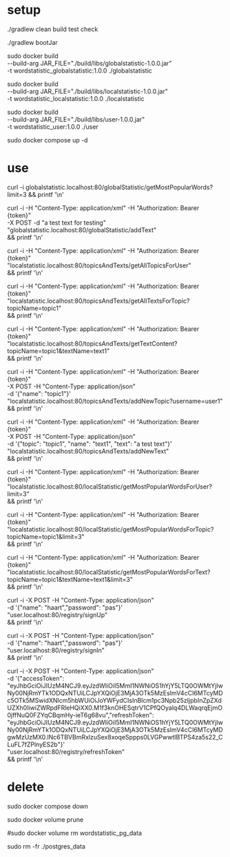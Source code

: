 # setup

./gradlew clean build test check

./gradlew bootJar



sudo docker build \
    --build-arg JAR_FILE="./build/libs/globalstatistic-1.0.0.jar" \
    -t wordstatistic_globalstatistic:1.0.0 ./globalstatistic

sudo docker build \
    --build-arg JAR_FILE="./build/libs/localstatistic-1.0.0.jar" \
    -t wordstatistic_localstatistic:1.0.0 ./localstatistic

sudo docker build \
    --build-arg JAR_FILE="./build/libs/user-1.0.0.jar" \
    -t wordstatistic_user:1.0.0 ./user

sudo docker compose up -d

# use

curl -i globalstatistic.localhost:80/globalStatistic/getMostPopularWords?limit=3 && printf '\n'

curl -i -H "Content-Type: application/xml" -H "Authorization: Bearer {token}" \
    -X POST -d "a test text for testing" \
    "globalstatistic.localhost:80/globalStatistic/addText"  \
    && printf '\n'



curl -i -H "Content-Type: application/xml" -H "Authorization: Bearer {token}" \
    "localstatistic.localhost:80/topicsAndTexts/getAllTopicsForUser" \
    && printf '\n'

curl -i -H "Content-Type: application/xml" -H "Authorization: Bearer {token}" \
    "localstatistic.localhost:80/topicsAndTexts/getAllTextsForTopic?topicName=topic1" \
    && printf '\n'

curl -i -H "Content-Type: application/xml" -H "Authorization: Bearer {token}" \
    "localstatistic.localhost:80/topicsAndTexts/getTextContent?topicName=topic1&textName=text1" \
    && printf '\n'

curl -i -H "Content-Type: application/xml" -H "Authorization: Bearer {token}" \
    -X POST -H "Content-Type: application/json" \
    -d '{"name": "topic1"}' \
    "localstatistic.localhost:80/topicsAndTexts/addNewTopic?username=user1" \
    && printf '\n'

curl -i -H "Content-Type: application/xml" -H "Authorization: Bearer {token}" \
    -X POST -H "Content-Type: application/json" \
    -d '{"topic": "topic1", "name": "text1", "text": "a test text"}' \
    "localstatistic.localhost:80/topicsAndTexts/addNewText" \
    && printf '\n'

curl -i -H "Content-Type: application/xml" -H "Authorization: Bearer {token}" \
    "localstatistic.localhost:80/localStatistic/getMostPopularWordsForUser?limit=3" \
    && printf '\n'

curl -i -H "Content-Type: application/xml" -H "Authorization: Bearer {token}" \
    "localstatistic.localhost:80/localStatistic/getMostPopularWordsForTopic?topicName=topic1&limit=3" \
    && printf '\n'

curl -i -H "Content-Type: application/xml" -H "Authorization: Bearer {token}" \
    "localstatistic.localhost:80/localStatistic/getMostPopularWordsForText?topicName=topic1&textName=text1&limit=3" \
    && printf '\n'



curl -i -X POST -H "Content-Type: application/json" \
    -d '{"name": "haart","password": "pas"}' \
    "user.localhost:80/registry/signUp" \
    && printf '\n'

curl -i -X POST -H "Content-Type: application/json" \
    -d '{"name": "haart","password": "pas"}' \
    "user.localhost:80/registry/signIn" \
    && printf '\n'

curl -i -X POST -H "Content-Type: application/json" \
    -d '{"accessToken": "eyJhbGciOiJIUzM4NCJ9.eyJzdWIiOiI5MmI1NWNiOS1hYjY5LTQ0OWMtYjIwNy00NjRmYTk1ODQxNTUiLCJpYXQiOjE3MjA3OTk5MzEsImV4cCI6MTcyMDc5OTk5MSwidXNlcm5hbWUiOiJoYWFydCIsInBlcm1pc3Npb25zIjpbInZpZXdUZXh0IiwiZWRpdFRleHQiXX0.M1f3knOHESqtrV1CPfQOyalq4DLWaqrqEjmO0jffNuQ0FZYqCBqmHy-ieT6g68vu","refreshToken": "eyJhbGciOiJIUzM4NCJ9.eyJzdWIiOiI5MmI1NWNiOS1hYjY5LTQ0OWMtYjIwNy00NjRmYTk1ODQxNTUiLCJpYXQiOjE3MjA3OTk5MzEsImV4cCI6MTcyMDgwMzUzMX0.lNc6TBVBmRxlzuSex8xoqeSppps0LVGPwwtIBTPS4za5s22_CLuFL7fZPlnyES2b"}' \
    "user.localhost:80/registry/refreshToken" \
    && printf '\n'

# delete

sudo docker compose down

sudo docker volume prune

#sudo docker volume rm wordstatistic_pg_data

sudo rm -fr ./postgres_data
